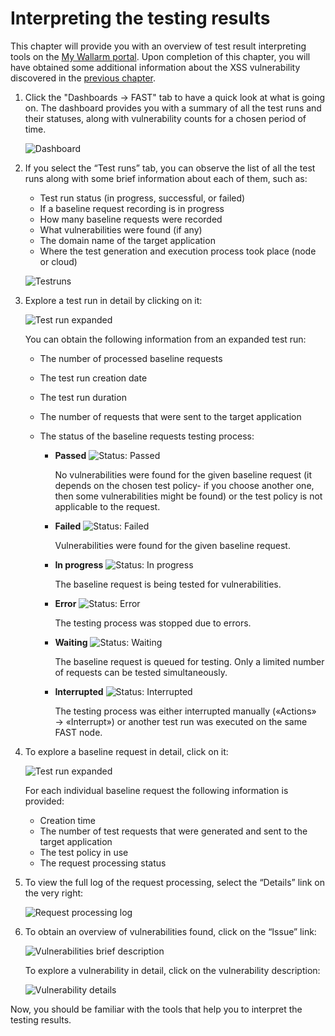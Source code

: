 [img-dashboard]:            ../../images/fast/qsg/common/test-interpretation/25-qsg-fast-test-int-dashboard.png
[img-testrun]:              ../../images/fast/qsg/common/test-interpretation/27-qsg-fast-test-int-testrun-screen.png
[img-test-run-expanded]:    ../../images/fast/qsg/common/test-interpretation/28-qsg-fast-testrun-opened.png
[img-status-passed]:        ../../images/fast/qsg/common/test-interpretation/passed-colored.png
[img-status-failed]:        ../../images/fast/qsg/common/test-interpretation/failed-colored.png
[img-status-inprogress]:    ../../images/fast/qsg/common/test-interpretation/in-progress.png
[img-status-error]:         ../../images/fast/qsg/common/test-interpretation/error-colored.png
[img-status-waiting]:       ../../images/fast/qsg/common/test-interpretation/waiting-colored.png
[img-status-interrupted]:   ../../images/fast/qsg/common/test-interpretation/interrupted-colored.png
[img-testrun-expanded]:     ../../images/fast/qsg/common/test-interpretation/29-qsg-fast-test-int-testrun-expanded.png
[img-log]:                  ../../images/fast/qsg/common/test-interpretation/30-qsg-fast-test-int-testrun-log.png
[img-vuln-description]:     ../../images/fast/qsg/common/test-interpretation/31-qsg-fast-test-int-events-vuln-description.png     
[img-vuln-details]:         ../../images/fast/qsg/common/test-interpretation/32-qsg-fast-int-issue-details.png

[link-previous-chapter]:    test-run.md
[link-wl-console]:          https://us1.my.wallarm.com
[link-how-to-search]:       https://docs.wallarm.com/en/user-en/use-search-en.html    

    
    
#   Interpreting the testing results

This chapter will provide you with an overview of test result interpreting tools on the [My Wallarm portal][link-wl-console]. Upon completion of this chapter, you will have obtained some additional information about the XSS vulnerability discovered in the [previous chapter][link-previous-chapter].

1.  Click the "Dashboards → FAST" tab to have a quick look at what is going on. The dashboard provides you with a summary of all the test runs and their statuses, along with vulnerability counts for a chosen period of time.

    ![Dashboard][img-dashboard]

    <!-- You can use an event search tool as well. To do that, select the “Events” tab, and enter the necessary request into the search box. Help is available through the link “How to search”, which is located near the search box.   -->

    <!-- See the [link][link-how-to-search] for more information about using the search tool. -->

2.  If you select the “Test runs” tab, you can observe the list of all the test runs along with some brief information about each of them, such as:

    * Test run status (in progress, successful, or failed)
    * If a baseline request recording is in progress
    * How many baseline requests were recorded
    * What vulnerabilities were found (if any)
    * The domain name of the target application
    * Where the test generation and execution process took place (node or cloud)

    ![Testruns][img-testrun]

3.  Explore a test run in detail by clicking on it:

    ![Test run expanded][img-test-run-expanded]

    You can obtain the following information from an expanded test run:

    * The number of processed baseline requests
    * The test run creation date
    * The test run duration
    * The number of requests that were sent to the target application
    * The status of the baseline requests testing process:

        * **Passed** ![Status: Passed][img-status-passed]
        
            No vulnerabilities were found for the given baseline request (it depends on the chosen test policy- if you choose another one, then some vulnerabilities might be found) or the test policy is not applicable to the request.
        
        * **Failed** ![Status: Failed][img-status-failed]  
        
            Vulnerabilities were found for the given baseline request.
            
        * **In progress** ![Status: In progress][img-status-inprogress]
              
            The baseline request is being tested for vulnerabilities.
            
        * **Error** ![Status: Error][img-status-error]  
            
            The testing process was stopped due to errors.
            
        * **Waiting** ![Status: Waiting][img-status-waiting]      
        
            The baseline request is queued for testing. Only a limited number of requests can be tested simultaneously. 
            
        * **Interrupted** ![Status: Interrupted][img-status-interrupted]
        
            The testing process was either interrupted manually («Actions» → «Interrupt») or another test run was executed on the same FAST node.   

4.  To explore a baseline request in detail, click on it:

    ![Test run expanded][img-testrun-expanded]
    
    For each individual baseline request the following information is provided:

    * Creation time
    * The number of test requests that were generated and sent to the target application
    * The test policy in use
    * The request processing status

5.  To view the full log of the request processing, select the “Details” link on the very right:

    ![Request processing log][img-log]

6.  To obtain an overview of vulnerabilities found, click on the “Issue” link:

    ![Vulnerabilities brief description][img-vuln-description]

    To explore a vulnerability in detail, click on the vulnerability description:

    ![Vulnerability details][img-vuln-details]
            
Now, you should be familiar with the tools that help you to interpret the testing results.
